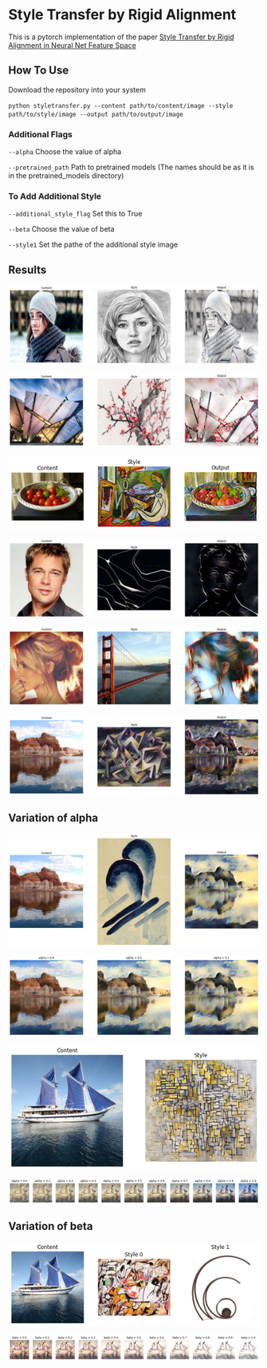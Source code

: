 # Style Transfer by Rigid Alignment

This is a pytorch implementation of the paper [Style Transfer by Rigid Alignment in Neural Net Feature Space](https://arxiv.org/abs/1909.13690)


## How To Use

Download the repository into your system

`python styletransfer.py --content path/to/content/image --style path/to/style/image --output path/to/output/image`

### Additional Flags

`--alpha` Choose the value of alpha

`--pretrained_path` Path to pretrained models (The names should be as it is in the pretrained_models directory)

### To Add Additional Style

`--additional_style_flag` Set this to True

`--beta` Choose the value of beta

`--style1` Set the pathe of the additional style image


## Results

![result1](examples/result1.png)

![result2](examples/result2.png)

![result3](examples/result3.png)

![result5](examples/result5.png)

![result7](examples/result7.png)

![result8](examples/result8.png)

## Variation of alpha

![result4](examples/result4.png)

![result6](examples/result6.png)

![sample_alpha](examples/sample_alpha.png)

![result_alpha](examples/result_alpha.png)

## Variation of beta

![sample_beta](examples/sample_beta.png)

![result_beta](examples/result_beta.png)
